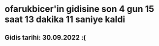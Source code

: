# ofarukbicer'in gidisine son 4 gun 15 saat 13 dakika 11 saniye kaldi

## Gidis tarihi: 30.09.2022 :(